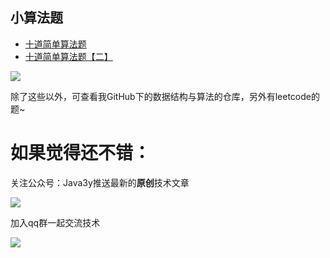 ## 小算法题 ##

- [十道简单算法题](https://segmentfault.com/a/1190000014082596)
- [十道简单算法题【二】](https://segmentfault.com/a/1190000014231566)


![](https://i.imgur.com/9FogtXx.jpg)


除了这些以外，可查看我GitHub下的数据结构与算法的仓库，另外有leetcode的题~

# 如果觉得还不错： #


关注公众号：Java3y推送最新的**原创**技术文章

![](https://user-gold-cdn.xitu.io/2018/2/28/161dc06a373e4f4d?w=258&h=258&f=jpeg&s=27005)

加入qq群一起交流技术

![](https://i.imgur.com/uCYTsFK.png)